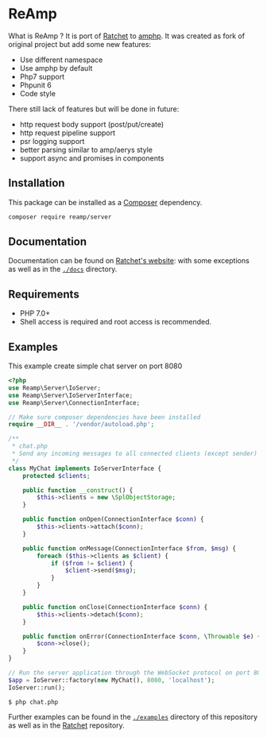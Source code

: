 # ReAmp
What is ReAmp ? It is port of [Ratchet](http://socketo.me) to [amphp](https://amphp.org/). It was created as fork of original project but add some new features:
 * Use different namespace
 * Use amphp by default 
 * Php7 support
 * Phpunit 6
 * Code style
 
There still lack of features but will be done in future:
 * http request body support (post/put/create) 
 * http request pipeline support 
 * psr logging support 
 * better parsing similar to amp/aerys style
 * support async and promises in components 

## Installation

This package can be installed as a [Composer](https://getcomposer.org/) dependency.

```bash
composer require reamp/server
```

## Documentation

Documentation can be found on [Ratchet's website](http://socketo.me): with some exceptions as well as in the [`./docs`](./docs) directory.

## Requirements

- PHP 7.0+
- Shell access is required and root access is recommended.

## Examples

This example create simple chat server on port 8080
```php
<?php
use Reamp\Server\IoServer;
use Reamp\Server\IoServerInterface;
use Reamp\Server\ConnectionInterface;

// Make sure composer dependencies have been installed
require __DIR__ . '/vendor/autoload.php';

/**
 * chat.php
 * Send any incoming messages to all connected clients (except sender)
 */
class MyChat implements IoServerInterface {
    protected $clients;

    public function __construct() {
        $this->clients = new \SplObjectStorage;
    }

    public function onOpen(ConnectionInterface $conn) {
        $this->clients->attach($conn);
    }

    public function onMessage(ConnectionInterface $from, $msg) {
        foreach ($this->clients as $client) {
            if ($from != $client) {
                $client->send($msg);
            }
        }
    }

    public function onClose(ConnectionInterface $conn) {
        $this->clients->detach($conn);
    }

    public function onError(ConnectionInterface $conn, \Throwable $e) {
        $conn->close();
    }
}

// Run the server application through the WebSocket protocol on port 8080
$app = IoServer::factory(new MyChat(), 8080, 'localhost');
IoServer::run();
```

    $ php chat.php

Further examples can be found in the [`./examples`](./examples) directory of this repository as well as in the [Ratchet](https://github.com/cboden/Ratchet-examples) repository.

